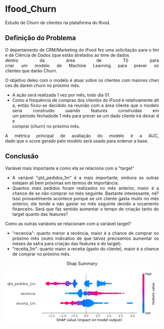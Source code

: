 # Ifood_Churn
Estudo de Churn de clientes na plataforma do Ifood. 

## Definição do Problema

<div align="justify">
  <p>O departamento de CRM/Marketing do iFood fez uma solicitação para o time de Ciência de Dados (que estão atrelados ao time de dados</br>dentro da área de TI) para criar um modelo de Machine Learning para prever os clientes que darão Churn.
  </p>
  <p>O objetivo deles com o modelo é atuar sobre os clientes com maiores chances de darem churn no próximo mês.</p>
  <ul>
    <li>A ação será realizada 1 vez por mês, todo dia 01.</li>
    <li>Como a frequência de compras dos clientes do IFood é relativamente alta, então ficou-se decidido na reunião com a área cliente que o modelo seria construído usando features construídas em um período fechadode 1 mês para prever se um dado cliente irá deixar de</br>comprar (churn) no próximo mês.</li>
  </ul>
  <p>A métrica principal de avaliação do modelo é a AUC, dado que o score gerado pelo modelo será usado para ordenar a base.</p>
</div>

## Conclusão
<div align="justify">

  <p>Variável mais importante e como ela se relaciona com a "target"</p>
  
  <ul>
      <li>A variável "qtd_pedidos_1m" é a mais importante, embora as outras estejam ali bem próximas em termos de importância.</li>
      <li>Quantos mais pedidos foram realizados no mês anterior, maior é a chance de se não comprar no mês seguinte. Bastante interessante, né? Isso provavelmente acontece porque se um cliente gasta muito no mês anterior, ele tende a não gastar no mês seguinte devido a orçamento financeiro. Será que faz sentido aumentar o tempo de criação tanto do target quanto das features?</li>
  </ul>
  
  <p>Como as outras variáveis se relacionam com a variável target?</p>
  
  <ul>
    <li>"recencia": quanto menor a recência, maior é a chance de comprar no próximo mês (outro indicativo de que talvez precisemos aumentar os meses da safra para criação das features e do target).</li>
    <li>"receita_1m": quanto maior a receita (gasto do cliente), maior é a chance de comprar no próximo mês.</li>
  </ul>
</div>

<div align="center">
  <p>Shap Summary</p>
  <img src="https://github.com/Lucas-Sobreira/Ifood_Churn/blob/main/arquivos/shap_sumary.png"/>
</div>
